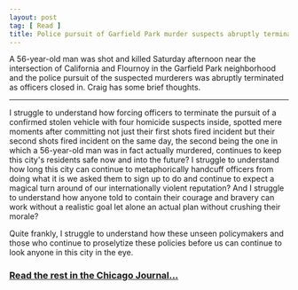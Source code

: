 ```yaml
---
layout: post
tag: [ Read ]
title: Police pursuit of Garfield Park murder suspects abruptly terminated
---
```


A 56-year-old man was shot and killed Saturday afternoon near the intersection of California and Flournoy in the Garfield Park neighborhood and the police pursuit of the suspected murderers was abruptly terminated as officers closed in. Craig has some brief thoughts. 

---

<p>I struggle to understand how forcing officers to terminate the pursuit of a confirmed stolen vehicle with four homicide suspects inside, spotted mere moments after committing not just their first shots fired incident but their second shots fired incident on the same day, the second being the one in which a 56-year-old man was in fact actually murdered, continues to keep this city's residents safe now and into the future? I struggle to understand how long this city can continue to metaphorically handcuff officers from doing what it is we asked them to sign up to do and continue to expect a magical turn around of our internationally violent reputation? And I struggle to understand how anyone told to contain their courage and bravery can work without a realistic goal let alone an actual plan without crushing their morale?</p>

<p>Quite frankly, I struggle to understand how these unseen policymakers and those who continue to proselytize these policies before us can continue to look anyone in this city in the eye.</p>

<h3><a href="https://www.chicagojournal.com/comment-police-pursuit-of-garfield-park-murder-suspects-abruptly-terminated/">Read the rest in the Chicago Journal...</a></h3>

<br/>
